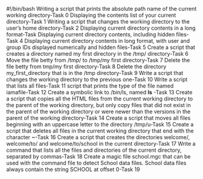 #!/bin/bash
Writing a script that prints the absolute path name of the current working directory-Task 0
Displaying the contents list of your current directory-Task 1 
Writing a script that changes the working directory to the user’s home directory-Task 2
Displaying current directory contents in a long format-Task
Displaying current directory contents, including hidden files-Task 4
Displaying current directory contents in long format, with user and group IDs displayed numerically and hidden files-Task 5
Create a script that creates a directory named my first directory in the /tmp/ directory-Task 6
Move the file betty from /tmp/ to /tmp/my first directory-Task 7
Delete the file betty from tmp/my first directory-Task 8
Delete the directory my_first_directory that is in the /tmp directory-Task 9
Write a script that changes the working directory to the previous one-Task 10
Write a script that lists all files-Task 11
script that prints the type of the file named iamafile-Task 12
Create a symbolic link to /bin/ls, named __ls__ -Task 13
Create a script that copies all the HTML files from the current working directory to the parent of the working directory, but only copy files that did not exist in the parent of the working directory or were newer than the versions in the parent of the working directory-Task 14
Create a script that moves all files beginning with an uppercase letter to the directory /tmp/u-Task 15
Create a script that deletes all files in the current working directory that end with the character ~-Task 16
Create a script that creates the directories welcome/, welcome/to/ and welcome/to/school in the current directory-Task 17
Write a command that lists all the files and directories of the current directory, separated by commas-Task 18
Create a magic file school.mgc that can be used with the command file to detect School data files. School data files always contain the string SCHOOL at offset 0-Task 19
